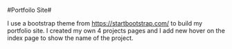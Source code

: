 #Portfoilo Site#

I use a bootstrap theme from https://startbootstrap.com/ to build my portfolio site. I created my own 4 projects pages and I add new hover on the index page to show the name of the project.

